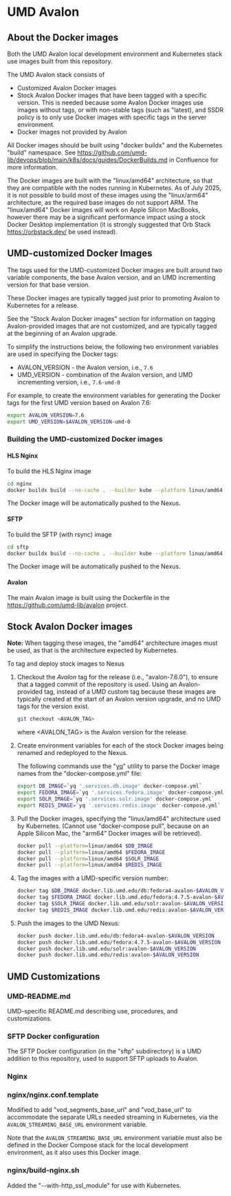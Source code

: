 # UMD Avalon

## About the Docker images

Both the UMD Avalon local development environment and Kubernetes stack use
images built from this repository.

The UMD Avalon stack consists of

* Customized Avalon Docker images
* Stock Avalon Docker images that have been tagged with a specific version.
  This is needed because some Avalon Docker images use images without tags, or
  with non-stable tags (such as "latest), and SSDR policy is to only use
  Docker images with specific tags in the server environment.
* Docker images not provided by Avalon

All Docker images should be built using "docker buildx" and the Kubernetes
"build" namespace. See
<https://github.com/umd-lib/devops/blob/main/k8s/docs/guides/DockerBuilds.md>
in Confluence for more information.

The Docker images are built with the "linux/amd64" architecture, so that they
are compatible with the nodes running in Kubernetes. As of July 2025, it is
not possible to build most of these images using the "linux/arm64" architecture,
as the required base images do not support ARM. The "linux/amd64" Docker images
will work on Apple Silicon MacBooks, however there may be a significant
performance impact using a stock Docker Desktop implementation (it is strongly
suggested that Orb Stack <https://orbstack.dev/> be used instead).

## UMD-customized Docker Images

The tags used for the UMD-customized Docker images are built around two variable
components, the base Avalon version, and an UMD incrementing version for that
base version.

These Docker images are typically tagged just prior to promoting Avalon to
Kubernetes for a release.

See the "Stock Avalon Docker images" section for information on
tagging Avalon-provided images that are not customized, and are typically
tagged at the beginning of an Avalon upgrade.

To simplify the instructions below, the following two environment variables
are used in specifying the Docker tags:

* AVALON_VERSION - the Avalon version, i.e., `7.6`
* UMD_VERSION - combination of the Avalon version, and UMD incrementing
                version, i.e., `7.6-umd-0`

For example, to create the environment variables for generating the Docker tags
for the first UMD version based on Avalon 7.6:

```zsh
export AVALON_VERSION=7.6
export UMD_VERSION=$AVALON_VERSION-umd-0
```

### Building the UMD-customized Docker images

#### HLS Nginx

To build the HLS Nginx image

```zsh
cd nginx
docker buildx build --no-cache . --builder kube --platform linux/amd64 --push -t docker.lib.umd.edu/nginx:avalon-$UMD_VERSION
```

The Docker image will be automatically pushed to the Nexus.

#### SFTP

To build the SFTP (with rsync) image

```zsh
cd sftp
docker buildx build --no-cache . --builder kube --platform linux/amd64 --push -t docker.lib.umd.edu/avalon-sftp:$UMD_VERSION
```

The Docker image will be automatically pushed to the Nexus.

#### Avalon

The main Avalon image is built using the Dockerfile in the
<https://github.com/umd-lib/avalon> project.

## Stock Avalon Docker images

**Note:** When tagging these images, the "amd64" architecture images must be
used, as that is the architecture expected by Kubernetes.

To tag and deploy stock images to Nexus

1. Checkout the *Avalon* tag for the release (i.e., "avalon-7.6.0"), to ensure
   that a tagged commit of the repository is used. Using an Avalon-provided
   tag, instead of a UMD custom tag because these images are typically created
   at the start of an Avalon version upgrade, and no UMD tags for the version
   exist.

   ```zsh
   git checkout <AVALON_TAG>
   ```

   where \<AVALON_TAG> is the Avalon version for the release.

2. Create environment variables for each of the stock Docker images being
   renamed and redeployed to the Nexus.

   The following commands use the "[yq](https://github.com/mikefarah/yq)"
   utility to parse the Docker image names from the "docker-compose.yml" file:

    ```zsh
    export DB_IMAGE=`yq '.services.db.image' docker-compose.yml`
    export FEDORA_IMAGE=`yq '.services.fedora.image' docker-compose.yml`
    export SOLR_IMAGE=`yq '.services.solr.image' docker-compose.yml`
    export REDIS_IMAGE=`yq '.services.redis.image' docker-compose.yml`
    ```

3. Pull the Docker images, specifying the "linux/amd64" architecture used by
   Kubernetes. (Cannot use "docker-compose pull", because on an Apple Silicon
   Mac, the "arm64" Docker images will be retrieved).

   ```zsh
   docker pull --platform=linux/amd64 $DB_IMAGE
   docker pull --platform=linux/amd64 $FEDORA_IMAGE
   docker pull --platform=linux/amd64 $SOLR_IMAGE
   docker pull --platform=linux/amd64 $REDIS_IMAGE
   ```

4. Tag the images with a UMD-specific version number:

    ```zsh
    docker tag $DB_IMAGE docker.lib.umd.edu/db:fedora4-avalon-$AVALON_VERSION
    docker tag $FEDORA_IMAGE docker.lib.umd.edu/fedora:4.7.5-avalon-$AVALON_VERSION
    docker tag $SOLR_IMAGE docker.lib.umd.edu/solr:avalon-$AVALON_VERSION
    docker tag $REDIS_IMAGE docker.lib.umd.edu/redis:avalon-$AVALON_VERSION
    ```

5. Push the images to the UMD Nexus:

    ```zsh
    docker push docker.lib.umd.edu/db:fedora4-avalon-$AVALON_VERSION
    docker push docker.lib.umd.edu/fedora:4.7.5-avalon-$AVALON_VERSION
    docker push docker.lib.umd.edu/solr:avalon-$AVALON_VERSION
    docker push docker.lib.umd.edu/redis:avalon-$AVALON_VERSION
    ```

## UMD Customizations

### UMD-README.md

UMD-specific README.md describing use, procedures, and customizations.

### SFTP Docker configuration

The SFTP Docker configuration (in the "sftp" subdirectory) is a UMD addition to
this repository, used to support SFTP uploads to Avalon.

### Nginx

### nginx/nginx.conf.template

Modified to add "vod_segments_base_url" and "vod_base_url" to accommodate
the separate URLs needed streaming in Kubernetes, via the
`AVALON_STREAMING_BASE_URL` environment variable.

Note that the `AVALON_STREAMING_BASE_URL` environment variable must also be
defined in the Docker Compose stack for the local development environment,
as it also uses this Docker image.

### nginx/build-nginx.sh

Added the "--with-http_ssl_module" for use with Kubernetes.
